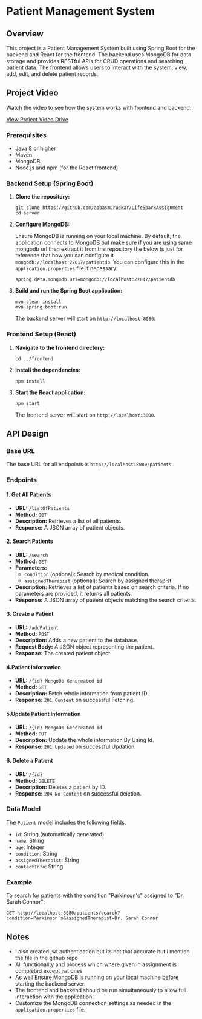<h1>Patient Management System</h1>

<h2>Overview</h2>
<p>This project is a Patient Management System built using Spring Boot for the backend and React for the frontend. The backend uses MongoDB for data storage and provides RESTful APIs for CRUD operations and searching patient data. The frontend allows users to interact with the system, view, add, edit, and delete patient records.</p>

<h2>Project Video</h2>
<p>Watch the video to see how the system works with frontend and backend:</p>
<p><a href="https://drive.google.com/file/d/1lMkwspkKPML915CkFIC8C4JFsniKdqIO/view?usp=sharing" target="_blank">View Project Video Drive</a></p>

<h3>Prerequisites</h3>
<ul>
    <li>Java 8 or higher</li>
    <li>Maven</li>
    <li>MongoDB</li>
    <li>Node.js and npm (for the React frontend)</li>
</ul>

<h3>Backend Setup (Spring Boot)</h3>
<ol>
    <li><strong>Clone the repository:</strong>
    <pre><code>git clone https://github.com/abbasmurudkar/LifeSparkAssignment
cd server</code></pre>
    </li>
    <li><strong>Configure MongoDB:</strong>
    <p>Ensure MongoDB is running on your local machine. By default, the application connects to MongoDB but make sure if you are using same mongodb url then extract it from the repository the below is just for reference that how you can configure it <code>mongodb://localhost:27017/patientdb</code>. You can configure this in the <code>application.properties</code> file if necessary:</p>
    <pre><code>spring.data.mongodb.uri=mongodb://localhost:27017/patientdb</code></pre>
    </li>
    <li><strong>Build and run the Spring Boot application:</strong>
    <pre><code>mvn clean install
mvn spring-boot:run</code></pre>
    <p>The backend server will start on <code>http://localhost:8080</code>.</p>
    </li>
</ol>

<h3>Frontend Setup (React)</h3>
<ol>
    <li><strong>Navigate to the frontend directory:</strong>
    <pre><code>cd ../frontend</code></pre>
    </li>
    <li><strong>Install the dependencies:</strong>
    <pre><code>npm install</code></pre>
    </li>
    <li><strong>Start the React application:</strong>
    <pre><code>npm start</code></pre>
    <p>The frontend server will start on <code>http://localhost:3000</code>.</p>
    </li>
</ol>

<h2>API Design</h2>

<h3>Base URL</h3>
<p>The base URL for all endpoints is <code>http://localhost:8080/patients</code>.</p>

<h3>Endpoints</h3>

<h4>1. Get All Patients</h4>
<ul>
    <li><strong>URL:</strong> <code>/listOfPatients</code></li>
    <li><strong>Method:</strong> <code>GET</code></li>
    <li><strong>Description:</strong> Retrieves a list of all patients.</li>
    <li><strong>Response:</strong> A JSON array of patient objects.</li>
</ul>

<h4>2. Search Patients</h4>
<ul>
    <li><strong>URL:</strong> <code>/search</code></li>
    <li><strong>Method:</strong> <code>GET</code></li>
    <li><strong>Parameters:</strong>
        <ul>
            <li><code>condition</code> (optional): Search by medical condition.</li>
            <li><code>assignedTherapist</code> (optional): Search by assigned therapist.</li>
        </ul>
    </li>
    <li><strong>Description:</strong> Retrieves a list of patients based on search criteria. If no parameters are provided, it returns all patients.</li>
    <li><strong>Response:</strong> A JSON array of patient objects matching the search criteria.</li>
</ul>

<h4>3. Create a Patient</h4>
<ul>
    <li><strong>URL:</strong> <code>/addPatient</code></li>
    <li><strong>Method:</strong> <code>POST</code></li>
    <li><strong>Description:</strong> Adds a new patient to the database.</li>
    <li><strong>Request Body:</strong> A JSON object representing the patient.</li>
    <li><strong>Response:</strong> The created patient object.</li>
</ul>

<h4>4.Patient Information</h4>
<ul>
    <li><strong>URL:</strong> <code>/{id} MongoDb Genereated id</code></li>
    <li><strong>Method:</strong> <code>GET</code></li>
    <li><strong>Description:</strong> Fetch whole information from patient ID.</li>
    <li><strong>Response:</strong> <code>201 Content</code> on successful Fetching.</li>
</ul>
<h4>5.Update Patient Information</h4>
<ul>
    <li><strong>URL:</strong> <code>/{id} MongoDb Genereated id</code></li>
    <li><strong>Method:</strong> <code>PUT</code></li>
    <li><strong>Description:</strong> Update the whole information By Using Id.</li>
    <li><strong>Response:</strong> <code>201 Updated</code> on successful Updation</li>
</ul>
<h4>6. Delete a Patient</h4>
<ul>
    <li><strong>URL:</strong> <code>/{id}</code></li>
    <li><strong>Method:</strong> <code>DELETE</code></li>
    <li><strong>Description:</strong> Deletes a patient by ID.</li>
    <li><strong>Response:</strong> <code>204 No Content</code> on successful deletion.</li>
</ul>

<h3>Data Model</h3>
<p>The <code>Patient</code> model includes the following fields:</p>
<ul>
    <li><code>id</code>: String (automatically generated)</li>
    <li><code>name</code>: String</li>
    <li><code>age</code>: Integer</li>
    <li><code>condition</code>: String</li>
    <li><code>assignedTherapist</code>: String</li>
    <li><code>contactInfo</code>: String</li>
</ul>

<h3>Example</h3>
<p>To search for patients with the condition "Parkinson's" assigned to "Dr. Sarah Connor":</p>
<pre><code>GET http://localhost:8080/patients/search?condition=Parkinson’s&assignedTherapist=Dr. Sarah Connor</code></pre>

<h2>Notes</h2>
<ul>
    <li>I also created jwt authentication but its not that accurate but i mention the file in the github repo</li>
    <li>All functionality and process which where given in assignment is completed except jwt ones</li>
    <li>As well Ensure MongoDB is running on your local machine before starting the backend server.</li>
    <li>The frontend and backend should be run simultaneously to allow full interaction with the application.</li>
    <li>Customize the MongoDB connection settings as needed in the <code>application.properties</code> file.</li>
</ul>
